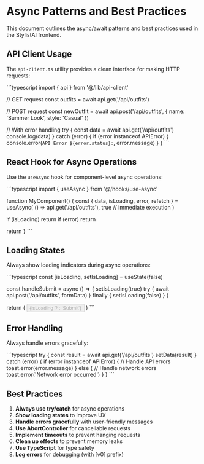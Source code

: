 # Async Patterns and Best Practices

This document outlines the async/await patterns and best practices used in the StylistAI frontend.

## API Client Usage

The `api-client.ts` utility provides a clean interface for making HTTP requests:

\`\`\`typescript
import { api } from '@/lib/api-client'

// GET request
const outfits = await api.get('/api/outfits')

// POST request
const newOutfit = await api.post('/api/outfits', {
  name: 'Summer Look',
  style: 'Casual'
})

// With error handling
try {
  const data = await api.get('/api/outfits')
  console.log(data)
} catch (error) {
  if (error instanceof APIError) {
    console.error(`API Error ${error.status}:`, error.message)
  }
}
\`\`\`

## React Hook for Async Operations

Use the `useAsync` hook for component-level async operations:

\`\`\`typescript
import { useAsync } from '@/hooks/use-async'

function MyComponent() {
  const { data, isLoading, error, refetch } = useAsync(
    () => api.get('/api/outfits'),
    true // immediate execution
  )

  if (isLoading) return <LoadingSpinner />
  if (error) return <ErrorMessage error={error} />
  
  return <OutfitsList outfits={data} onRefresh={refetch} />
}
\`\`\`

## Loading States

Always show loading indicators during async operations:

\`\`\`typescript
const [isLoading, setIsLoading] = useState(false)

const handleSubmit = async () => {
  setIsLoading(true)
  try {
    await api.post('/api/outfits', formData)
  } finally {
    setIsLoading(false)
  }
}

return (
  <Button disabled={isLoading}>
    {isLoading ? <LoadingSpinner size="sm" /> : 'Submit'}
  </Button>
)
\`\`\`

## Error Handling

Always handle errors gracefully:

\`\`\`typescript
try {
  const result = await api.get('/api/outfits')
  setData(result)
} catch (error) {
  if (error instanceof APIError) {
    // Handle API errors
    toast.error(error.message)
  } else {
    // Handle network errors
    toast.error('Network error occurred')
  }
}
\`\`\`

## Best Practices

1. **Always use try/catch** for async operations
2. **Show loading states** to improve UX
3. **Handle errors gracefully** with user-friendly messages
4. **Use AbortController** for cancellable requests
5. **Implement timeouts** to prevent hanging requests
6. **Clean up effects** to prevent memory leaks
7. **Use TypeScript** for type safety
8. **Log errors** for debugging (with [v0] prefix)
